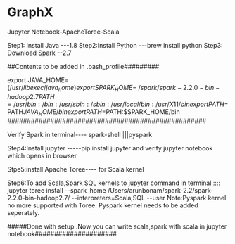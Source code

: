 # GraphX
Jupyter Notebook-ApacheToree-Scala


Step1: Install Java ---1.8
Step2:Install Python ---brew install python
Step3: Download Spark --2.7

##Contents to be added in .bash_profile#########

export JAVA_HOME=$(/usr/libexec/java_home)
export SPARK_HOME=~/spark/spark-2.2.0-bin-hadoop2.7
PATH=/usr/bin:/bin:/usr/sbin:/sbin:/usr/local/bin:/usr/X11/bin
export PATH=$PATH$JAVA_HOME/bin
export PATH=$PATH:$SPARK_HOME/bin
###################################################

Verify Spark in terminal----   spark-shell |||pyspark

Step4:Install jupyter -----pip install jupyter and verify jupyter notebook which opens in browser

Stpe5:install Apache Toree---- for Scala kernel

Step6:To add Scala,Spark SQL kernels to jupyter 
command in terminal ::::
jupyter toree install --spark_home /Users/arunbonam/spark-2.2/spark-2.2.0-bin-hadoop2.7/ --interpreters=Scala,SQL --user
Note:Pyspark kernel no more supported with Toree.  Pyspark kernel needs to be added seperately.

#####Done with setup .Now you can write scala,spark with scala in jupyter notebook#####################







